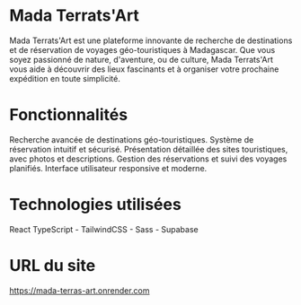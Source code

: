 # Mada Terrats'Art
Mada Terrats'Art est une plateforme innovante de recherche de destinations et de réservation de voyages géo-touristiques à Madagascar. Que vous soyez passionné de nature, d'aventure, ou de culture, Mada Terrats'Art vous aide à découvrir des lieux fascinants et à organiser votre prochaine expédition en toute simplicité.
# Fonctionnalités
Recherche avancée de destinations géo-touristiques.
Système de réservation intuitif et sécurisé.
Présentation détaillée des sites touristiques, avec photos et descriptions.
Gestion des réservations et suivi des voyages planifiés.
Interface utilisateur responsive et moderne.
# Technologies utilisées
React TypeScript - TailwindCSS - Sass - Supabase
# URL du site
https://mada-terras-art.onrender.com